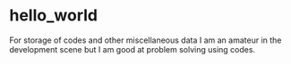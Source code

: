 # hello_world
For storage of codes and other miscellaneous data
I am an amateur in the development scene but I am good at problem solving using codes.
